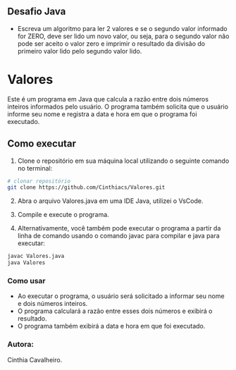 ## Desafio Java
* Escreva um algoritmo para ler 2 valores e se o segundo valor informado for ZERO, deve ser lido um novo valor, ou seja, para o segundo valor não pode ser aceito o valor zero e imprimir o resultado da divisão do primeiro valor lido pelo segundo valor lido.

# Valores
Este é um programa em Java que calcula a razão entre dois números inteiros informados pelo usuário. 
O programa também solicita que o usuário informe seu nome e registra a data e hora em que o programa foi executado.

## Como executar
1. Clone o repositório em sua máquina local utilizando o seguinte comando no terminal:
```bash
# clonar repositório
git clone https://github.com/Cinthiacs/Valores.git
```
2. Abra o arquivo Valores.java em uma IDE Java, utilizei o VsCode.
3. Compile e execute o programa.

4. Alternativamente, você também pode executar o programa a partir da linha de comando usando o comando javac para compilar e java para executar:

```bash
javac Valores.java
java Valores
```
### Como usar
* Ao executar o programa, o usuário será solicitado a informar seu nome e dois números inteiros. 
* O programa calculará a razão entre esses dois números e exibirá o resultado. 
* O programa também exibirá a data e hora em que foi executado.

### Autora:
Cinthia Cavalheiro.
